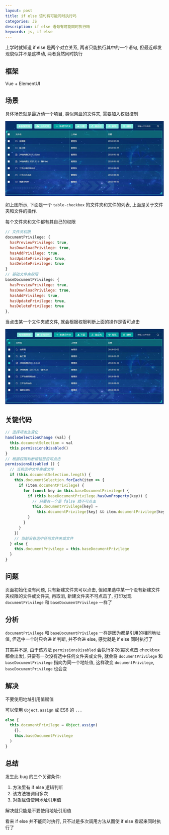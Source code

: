 ```yaml
---
layout: post
title: if else 语句有可能同时执行吗
categories: JS
description: if else 语句有可能同时执行吗
keywords: js, if else
---
```


上学时就知道 if else 是两个对立关系, 两者只能执行其中的一个语句, 但最近却发现貌似并不是这样动, 两者竟然同时执行

## 框架

Vue + ElementUI

## 场景

具体场景就是最近动一个项目, 类似网盘的文件夹, 需要加入权限控制

![](/assets/images/posts/js/9381916C49.jpg)

如上图所示, 下面是一个 `table-checkbox` 的文件夹和文件的列表, 上面是关于文件夹和文件的操作.

每个文件夹和文件都有其自己的权限

```js
// 文件夹权限
documentPrivilege: {
  hasPreviewPrivilege: true,
  hasDownloadPrivilege: true,
  hasAddPrivilege: true,
  hasUpdatePrivilege: true,
  hasDeletePrivilege: true
}
// 基础文件夹权限
baseDocumentPrivilege: {
  hasPreviewPrivilege: true,
  hasDownloadPrivilege: true,
  hasAddPrivilege: true,
  hasUpdatePrivilege: true,
  hasDeletePrivilege: true
},
```

当点击某一个文件夹或文件, 就会根据权限判断上面的操作是否可点击

![](/assets/images/posts/js/F7579BB.jpg)

## 关键代码

```js
// 选择项发生变化
handleSelectionChange (val) {
  this.documentSelection = val
  this.permissionsDisabled()
}
// 根据权限判断按钮是否可点击
permissionsDisabled () {
  // 当前选中文件夹或文件
  if (this.documentSelection.length) {
    this.documentSelection.forEach(item => {
      if (item.documentPrivilege) {
        for (const key in this.baseDocumentPrivilege) {
          if (this.baseDocumentPrivilege.hasOwnProperty(key)) {
            // 只要有一个是 false 就不可点击
            this.documentPrivilege[key] =
              this.documentPrivilege[key] && item.documentPrivilege[key]
          }
        }
      }
    })
    // 当前没有选中任何文件夹或文件
  } else {
    this.documentPrivilege = this.baseDocumentPrivilege
  }
}
```

## 问题

页面初始化没有问题, 只有新建文件夹可以点击, 但如果选中某一个没有新建文件夹权限的文件或文件夹, 再取消, 新建文件夹不可点击了, 打印发现 `documentPrivilege` 和 `baseDocumentPrivilege` 一样了

## 分析

`documentPrivilege` 和 `baseDocumentPrivilege` 一样是因为都是引用的相同地址值, 但选中一个时只会进 if 判断, 并不会进 else, 感觉就是 if else 同时执行了

其实并不是, 由于该方法 `permissionsDisabled` 会执行多次(每次点击 checkbox 都会出发), 只要有一次没有选中任何文件夹或文件, 就会将 `documentPrivilege` 和 `baseDocumentPrivilege` 指向为同一个地址值, 这样改变 `documentPrivilege`, `baseDocumentPrivilege` 也会变

## 解决

不要使用地址引用值赋值

可以使用 `Object.assign` 或 ES6 的 `...`

```js
else {
  this.documentPrivilege = Object.assign(
    {},
    this.baseDocumentPrivilege
  )
}
```

## 总结

发生此 bug 的三个关键条件:

1. 方法里有 if else 逻辑判断
2. 该方法被调用多次
3. 对象赋值使用地址引用值

解决就只能是不要使用地址引用值

看来 if else 并不能同时执行, 只不过是多次调用方法从而使 if else 看起来同时执行了
